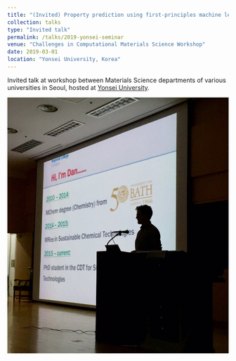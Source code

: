 ```yaml
---
title: "(Invited) Property prediction using first-principles machine learning"
collection: talks
type: "Invited talk"
permalink: /talks/2019-yonsei-seminar
venue: "Challenges in Computational Materials Science Workshop"
date: 2019-03-01
location: "Yonsei University, Korea"
---
```


Invited talk at workshop between Materials Science departments of various universities in Seoul, hosted at [Yonsei University](https://www.yonsei.ac.kr/en_sc/index.jsp).

![me talking](/images/yonsei_talk.jpeg)